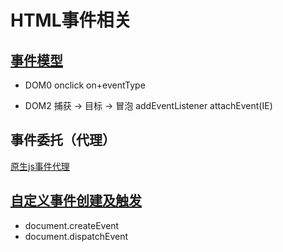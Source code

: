 # HTML事件相关

## [事件模型](http://www.cnblogs.com/zhangmingze/p/4864367.html)

- DOM0 onclick
on+eventType

- DOM2 捕获 -> 目标 -> 冒泡
addEventListener
attachEvent(IE)


## 事件委托（代理）
[原生js事件代理](http://blog.csdn.net/qi1271199790/article/details/53458043)

## [自定义事件创建及触发](http://www.cnblogs.com/stephenykk/p/4861420.html)

- document.createEvent
- document.dispatchEvent
